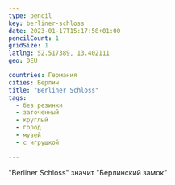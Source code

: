 ```yaml
---
type: pencil
key: berliner-schloss
date: 2023-01-17T15:17:58+01:00
pencilCount: 1
gridSize: 1
latlng: 52.517389, 13.402111
geo: DEU

countries: Германия
cities: Берлин
title: "Berliner Schloss"
tags:
  - без резинки
  - заточенный
  - круглый
  - город
  - музей
  - с игрушкой

---
```


"Berliner Schloss" значит "Берлинский замок"
